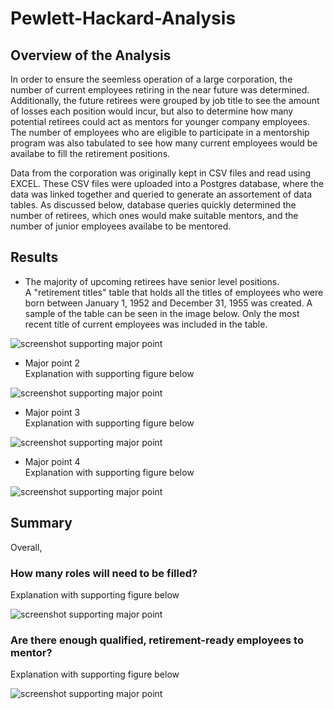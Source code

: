 # Pewlett-Hackard-Analysis
## Overview of the Analysis
In order to ensure the seemless operation of a large corporation, the number of current employees retiring in the near future was determined.  Additionally, the future retirees were grouped by job title to see the amount of losses each position would incur, but also to determine how many potential retirees could act as mentors for younger company employees.  The number of employees who are eligible to participate in a mentorship program was also tabulated to see how many current employees would be availabe to fill the retirement positions.    

Data from the corporation was originally kept in CSV files and read using EXCEL.  These CSV files were uploaded into a Postgres database, where the data was linked together and queried to generate an assortement of data tables.  As discussed below, database queries quickly determined the number of retirees, which ones would make suitable mentors, and the number of junior employees availabe to be mentored.

## Results
* The majority of upcoming retirees have senior level positions.  
A "retirement titles" table that holds all the titles of employees who were born between January 1, 1952 and December 31, 1955 was created.  A sample of the table can be seen in the image below.  Only the most recent title of current employees was included in the table.  

![screenshot supporting major point](folder/folder/file.png)
  
* Major point 2  
Explanation with supporting figure below

![screenshot supporting major point](folder/folder/file.png)

* Major point 3  
Explanation with supporting figure below

![screenshot supporting major point](folder/folder/file.png)

* Major point 4  
Explanation with supporting figure below

![screenshot supporting major point](folder/folder/file.png)

## Summary
Overall, 

### How many roles will need to be filled?
Explanation with supporting figure below

![screenshot supporting major point](folder/folder/file.png)

### Are there enough qualified, retirement-ready employees to mentor?
Explanation with supporting figure below

![screenshot supporting major point](folder/folder/file.png)






 
